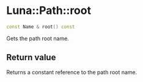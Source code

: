 # Luna::Path::root

```c++
const Name & root() const
```

Gets the path root name. 



## Return value
Returns a constant reference to the path root name. 

